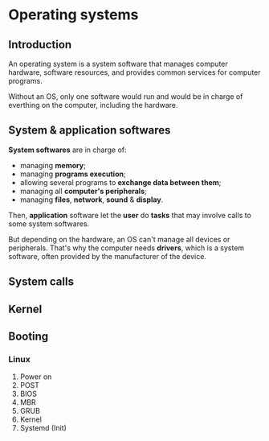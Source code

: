 # Operating systems

## Introduction

An operating system is a system software that manages computer hardware,
software resources, and provides common services for computer programs.

Without an OS, only one software would run and would be in charge of
everthing on the computer, including the hardware.

## System & application softwares

**System softwares** are in charge of:

- managing **memory**;
- managing **programs execution**;
- allowing several programs to **exchange data between them**;
- managing all **computer's peripherals**;
- managing **files**, **network**, **sound** & **display**.

Then, **application** software let the **user** do **tasks** that may involve
calls to some system softwares.

But depending on the hardware, an OS can't manage all devices or peripherals.
That's why the computer needs **drivers**, which is a system software, often
provided by the manufacturer of the device.

## System calls

## Kernel

## Booting

### Linux

1. Power on
2. POST
3. BIOS
4. MBR
5. GRUB
6. Kernel
7. Systemd (Init)
